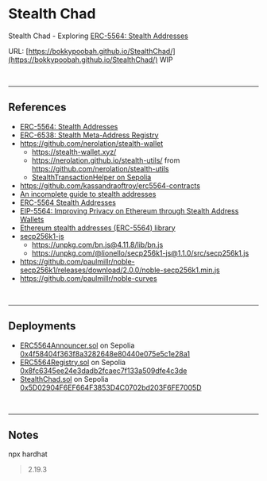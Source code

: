 # Stealth Chad
Stealth Chad - Exploring [ERC-5564: Stealth Addresses](https://eips.ethereum.org/EIPS/eip-5564)

URL: [https://bokkypoobah.github.io/StealthChad/](https://bokkypoobah.github.io/StealthChad/) WIP

<br />

---

## References

* [ERC-5564: Stealth Addresses](https://eips.ethereum.org/EIPS/eip-5564)
* [ERC-6538: Stealth Meta-Address Registry](https://eips.ethereum.org/EIPS/eip-6538)
* https://github.com/nerolation/stealth-wallet
  * https://stealth-wallet.xyz/
  * https://nerolation.github.io/stealth-utils/ from https://github.com/nerolation/stealth-utils
  * [StealthTransactionHelper on Sepolia](https://sepolia.etherscan.io/address/0x054Aa0E0b4C92142a583fDfa9369FF3558F8dea4#code)
* https://github.com/kassandraoftroy/erc5564-contracts
* [An incomplete guide to stealth addresses](https://vitalik.eth.limo/general/2023/01/20/stealth.html)
* [ERC-5564 Stealth Addresses](https://ethereum-magicians.org/t/erc-5564-stealth-addresses/10614)
* [EIP-5564: Improving Privacy on Ethereum through Stealth Address Wallets](https://medium.com/@toni_w/eip-5564-improving-privacy-on-ethereum-through-stealth-address-wallets-fdf3250e81a1)
* [Ethereum stealth addresses (ERC-5564) library](https://github.com/jsign/zig-stealth-addresses)
* [secp256k1-js](https://github.com/lionello/secp256k1-js)
  * https://unpkg.com/bn.js@4.11.8/lib/bn.js
  * https://unpkg.com/@lionello/secp256k1-js@1.1.0/src/secp256k1.js
* https://github.com/paulmillr/noble-secp256k1/releases/download/2.0.0/noble-secp256k1.min.js
* https://github.com/paulmillr/noble-curves

<br />

---

## Deployments

* [ERC5564Announcer.sol](deployed/ERC5564Announcer_Sepolia_0x4f58404f363f8a3282648e80440e075e5c1e28a1.sol) on Sepolia [0x4f58404f363f8a3282648e80440e075e5c1e28a1](https://sepolia.etherscan.io/address/0x4f58404f363f8a3282648e80440e075e5c1e28a1#code)
* [ERC5564Registry.sol](deployed/ERC5564Registry_Sepolia_0x8FC6345eE24E3DaDb2FCaeC7F133a509dfe4C3DE.sol) on Sepolia [0x8fc6345ee24e3dadb2fcaec7f133a509dfe4c3de](https://sepolia.etherscan.io/address/0x8fc6345ee24e3dadb2fcaec7f133a509dfe4c3de#code)
* [StealthChad.sol](deployed/StealthChad_Sepolia_0x5D02904F6EF664F3853D4C0702bd203F6FE7005D.sol) on Sepolia [0x5D02904F6EF664F3853D4C0702bd203F6FE7005D](https://sepolia.etherscan.io/address/0x5D02904F6EF664F3853D4C0702bd203F6FE7005D#code)


<br />

---

## Notes

npx hardhat
> 2.19.3

